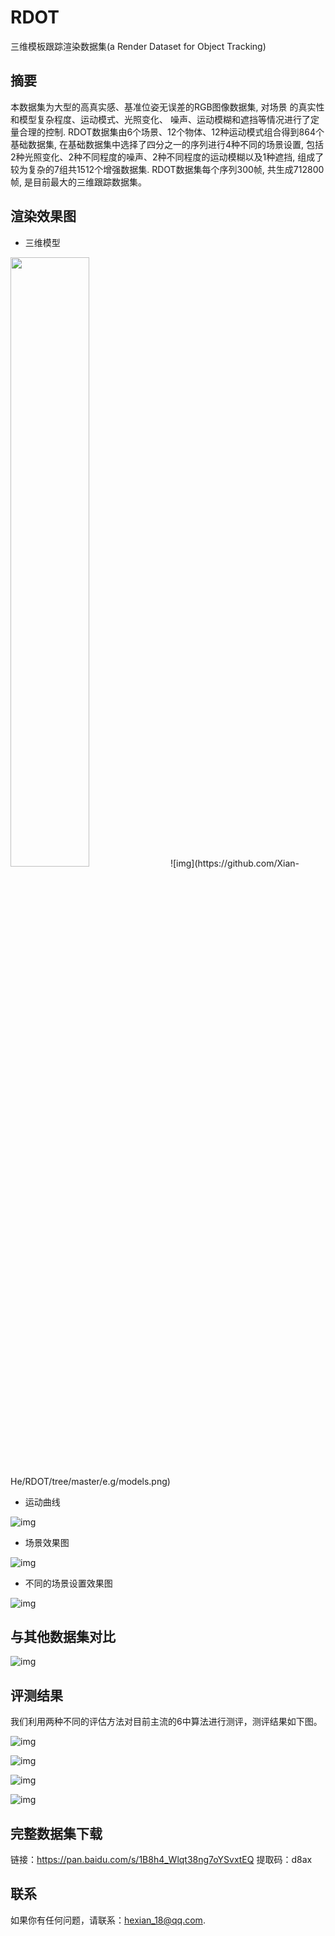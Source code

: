 # RDOT
三维模板跟踪渲染数据集(a Render Dataset for Object Tracking)

## 摘要
本数据集为大型的高真实感、基准位姿无误差的RGB图像数据集, 对场景 的真实性和模型复杂程度、运动模式、光照变化、 噪声、运动模糊和遮挡等情况进行了定量合理的控制. RDOT数据集由6个场景、12个物体、12种运动模式组合得到864个基础数据集, 在基础数据集中选择了四分之一的序列进行4种不同的场景设置, 包括2种光照变化、2种不同程度的噪声、2种不同程度的运动模糊以及1种遮挡, 组成了较为复杂的7组共1512个增强数据集. RDOT数据集每个序列300帧, 共生成712800帧, 是目前最大的三维跟踪数据集。

## 渲染效果图
* 三维模型
<img src="https://github.com/Xian-He/RDOT/tree/master/e.g/models.png" width=50% height=50%>
![img](https://github.com/Xian-He/RDOT/tree/master/e.g/models.png)

* 运动曲线

![img](https://github.com/Xian-He/RDOT/tree/master/e.g/curves.png)

* 场景效果图

![img](https://github.com/Xian-He/RDOT/tree/master/e.g/scenes.png)

* 不同的场景设置效果图

![img](https://github.com/Xian-He/RDOT/tree/master/e.g/differentScenesSettings.png)

## 与其他数据集对比

![img](https://github.com/Xian-He/RDOT/tree/master/e.g/otherBenchmark.png)

## 评测结果
我们利用两种不同的评估方法对目前主流的6中算法进行测评，测评结果如下图。

![img](https://github.com/Xian-He/RDOT/tree/master/e.g/A_AED.png)

![img](https://github.com/Xian-He/RDOT/tree/master/e.g/A_AD.png)

![img](https://github.com/Xian-He/RDOT/tree/master/e.g/C_AED.png)

![img](https://github.com/Xian-He/RDOT/tree/master/e.g/C_AD.png)

## 完整数据集下载
链接：https://pan.baidu.com/s/1B8h4_Wlqt38ng7oYSvxtEQ 
提取码：d8ax

## 联系
如果你有任何问题，请联系：hexian_18@qq.com.
